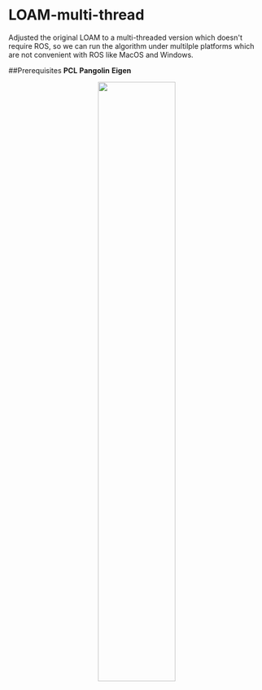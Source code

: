 # LOAM-multi-thread
Adjusted the original LOAM to a multi-threaded version which doesn't require ROS, so we can run the algorithm under multilple 
platforms which are not convenient with ROS like MacOS and Windows.

##Prerequisites
**PCL**
**Pangolin**
**Eigen**
<center>
<img src="https://img-blog.csdnimg.cn/20181229151156872.jpg" width="55%">
